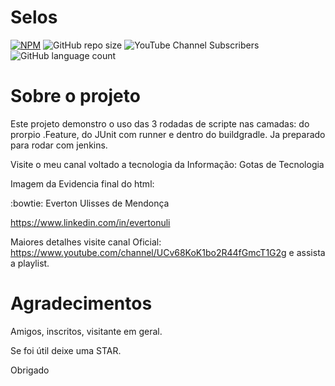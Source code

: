 # Selos 
[![NPM](https://img.shields.io/npm/l/react)](https://github.com/evertonulisystem/avaliacao-aluno/blob/master/LICENSE) ![GitHub repo size](https://img.shields.io/github/repo-size/evertonulisystem/avaliacao-aluno) ![YouTube Channel Subscribers](https://img.shields.io/youtube/channel/subscribers/UCv68KoK1bo2R44fGmcT1G2g?label=INSCREVA-SE&style=social) ![GitHub language count](https://img.shields.io/github/languages/count/EVERTONULISYSTEM/avaliacao-aluno)

# Sobre o projeto
Este projeto demonstro o uso das 3 rodadas de scripte nas camadas: do prorpio .Feature, do JUnit com runner e dentro do buildgradle. Ja preparado para rodar com jenkins.

Visite o meu canal voltado a tecnologia da Informação: Gotas de Tecnologia

Imagem da Evidencia final do html:

:bowtie: Everton Ulisses de Mendonça

https://www.linkedin.com/in/evertonuli

Maiores detalhes visite canal Oficial: https://www.youtube.com/channel/UCv68KoK1bo2R44fGmcT1G2g e assista a playlist.

# Agradecimentos
Amigos, inscritos, visitante em geral.

Se foi útil deixe uma STAR.

Obrigado
